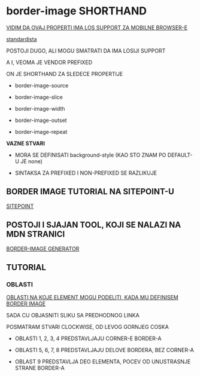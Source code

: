 # border-image SHORTHAND

[VIDIM DA OVAJ PROPERTI IMA LOS SUPPORT ZA MOBILNE BROWSER-E](https://caniuse.com/#search=border-image)

[standardista](http://www.standardista.com/css3/css3-border-properties)

POSTOJI DUGO, ALI MOGU SMATRATI DA IMA LOSIJI SUPPORT

A I, VEOMA JE VENDOR PREFIXED

ON JE SHORTHAND ZA SLEDECE PROPERTIJE

- border-image-source

- border-image-slice

- border-image-width

- border-image-outset

- border-image-repeat

**VAZNE STVARI**

- MORA SE DEFINISATI background-style (KAO STO ZNAM PO DEFAULT-U JE none)

- SINTAKSA ZA PREFIXED I NON-PREFIXED SE RAZLIKUJE

## BORDER IMAGE TUTORIAL NA SITEPOINT-U

[SITEPOINT](https://www.sitepoint.com/css3-border-image/)

## POSTOJI I SJAJAN TOOL, KOJI SE NALAZI NA MDN STRANICI

[BORDER-IMAGE GENERATOR](https://developer.mozilla.org/en-US/docs/Web/CSS/CSS_Background_and_Borders/Border-image_generator)

## TUTORIAL

### OBLASTI

[OBLASTI NA KOJE ELEMENT MOGU PODELITI, KADA MU DEFINISEM BORDER IMAGE](https://mdn.mozillademos.org/files/3814/border-image-slice.png)

SADA CU OBJASNITI SLIKU SA PREDHODNOG LINKA

POSMATRAM STVARI CLOCKWISE, OD LEVOG GORNJEG COSKA

- OBLASTI 1, 2, 3, 4 PREDSTAVLJAJU CORNER-E BORDER-A

- OBLASTI 5, 6, 7, 8 PREDSTAVLJAJU DELOVE BORDERA, BEZ CORNER-A

- OBLAST 9 PREDSTAVLJA DEO ELEMENTA, POCEV OD UNUSTRASNJE STRANE BORDER-A
